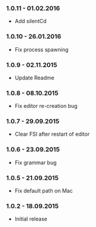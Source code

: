 ### 1.0.11 - 01.02.2016
* Add silentCd

### 1.0.10 - 26.01.2016
* Fix process spawning

### 1.0.9 - 02.11.2015
* Update Readme

### 1.0.8 - 08.10.2015
* Fix editor re-creation bug

### 1.0.7 - 29.09.2015
* Clear FSI after restart of editor

### 1.0.6 - 23.09.2015
* Fix grammar bug

### 1.0.5 - 21.09.2015
* Fix default path on Mac

### 1.0.2 - 18.09.2015
* Initial release

